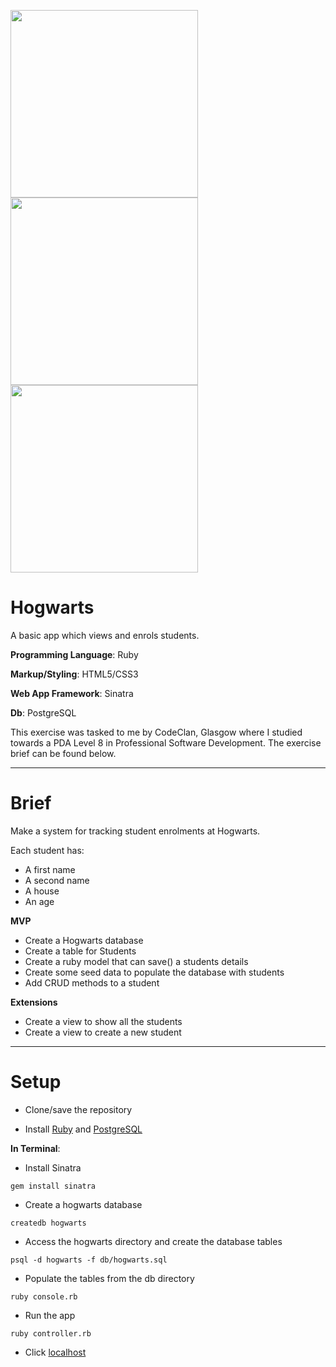 <img src="https://github.com/CrugBarat/my_files/blob/master/hogwarts/hw_1.png" width="300"> <img src="https://github.com/CrugBarat/my_files/blob/master/hogwarts/hw_2.png" width="300"> <img src="https://github.com/CrugBarat/my_files/blob/master/hogwarts/hw_3.png" width="300">

# Hogwarts

A basic app which views and enrols students.

**Programming Language**: Ruby

**Markup/Styling**: HTML5/CSS3

**Web App Framework**: Sinatra

**Db**: PostgreSQL

This exercise was tasked to me by CodeClan, Glasgow where I studied towards a PDA Level 8 in Professional Software Development. The exercise brief can be found below.

---

# Brief

Make a system for tracking student enrolments at Hogwarts.

Each student has:

- A first name
- A second name
- A house
- An age

**MVP**

- Create a Hogwarts database
- Create a table for Students
- Create a ruby model that can save() a students details
- Create some seed data to populate the database with students
- Add CRUD methods to a student

**Extensions**

- Create a view to show all the students
- Create a view to create a new student

---

# Setup

- Clone/save the repository

- Install [Ruby](https://www.ruby-lang.org/en/documentation/installation/) and [PostgreSQL](http://www.postgresqltutorial.com/install-postgresql/)

**In Terminal**:

- Install Sinatra

```
gem install sinatra

```

- Create a hogwarts database

```
createdb hogwarts

```

- Access the hogwarts directory and create the database tables

```
psql -d hogwarts -f db/hogwarts.sql

```
- Populate the tables from the db directory

```
ruby console.rb

```

- Run the app

```
ruby controller.rb

```

- Click [localhost](http://localhost:4567/home)
